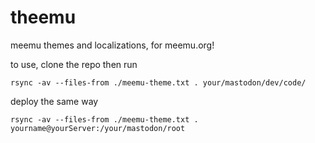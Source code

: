 # theemu
meemu themes and localizations, for meemu.org!


to use, clone the repo then run

`rsync -av --files-from ./meemu-theme.txt . your/mastodon/dev/code/`

deploy the same way

`rsync -av --files-from ./meemu-theme.txt . yourname@yourServer:/your/mastodon/root`